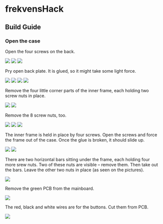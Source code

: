 # frekvensHack



## Build Guide

### Open the case

Open the four screws on the back.

![](pictures/001.jpg)
![](pictures/002.jpg)
![](pictures/003.jpg)

Pry open back plate. It is glued, so it might take some light force.

![](pictures/004.jpg)
![](pictures/005.jpg)
![](pictures/006.jpg)
![](pictures/007.jpg)

Remove the four little corner parts of the inner frame, each holding two screw nuts in place.

![](pictures/008.jpg)
![](pictures/009.jpg)

Remove the 8 screw nuts, too.

![](pictures/010.jpg)
![](pictures/011.jpg)
![](pictures/012.jpg)

The inner frame is held in place by four screws. Open the screws and force the frame out of the case. Once the glue is broken, it should slide up.

![](pictures/013.jpg)
![](pictures/014.jpg)

There are two horizontal bars sitting under the frame, each holding four more srew nuts. Two of these nuts are visible – remove them. Then take out the bars. Leave the other two nuts in place (as seen on the pictures).

![](pictures/015.jpg)

Remove the green PCB from the mainboard.

![](pictures/018.jpg)

The red, black and white wires are for the buttons. Cut them from PCB.

![](pictures/019.jpg)

